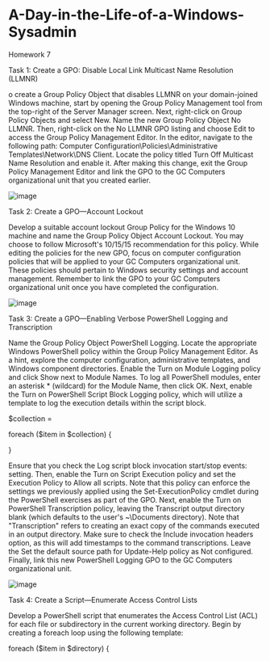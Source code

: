# A-Day-in-the-Life-of-a-Windows-Sysadmin
Homework 7

Task 1: Create a GPO: Disable Local Link Multicast Name Resolution (LLMNR)

o create a Group Policy Object that disables LLMNR on your domain-joined Windows machine, start by opening the Group Policy Management tool from the top-right of the Server Manager screen. Next, right-click on Group Policy Objects and select New. Name the new Group Policy Object No LLMNR. Then, right-click on the No LLMNR GPO listing and choose Edit to access the Group Policy Management Editor. In the editor, navigate to the following path: Computer Configuration\Policies\Administrative Templates\Network\DNS Client. Locate the policy titled Turn Off Multicast Name Resolution and enable it. After making this change, exit the Group Policy Management Editor and link the GPO to the GC Computers organizational unit that you created earlier.

![image](https://github.com/user-attachments/assets/481ff1be-14f3-491f-a0fe-7ff9c7d97873)

Task 2: Create a GPO—Account Lockout

Develop a suitable account lockout Group Policy for the Windows 10 machine and name the Group Policy Object Account Lockout. You may choose to follow Microsoft's 10/15/15 recommendation for this policy. While editing the policies for the new GPO, focus on computer configuration policies that will be applied to your GC Computers organizational unit. These policies should pertain to Windows security settings and account management. Remember to link the GPO to your GC Computers organizational unit once you have completed the configuration.

![image](https://github.com/user-attachments/assets/90863c5f-7219-4763-96ca-f2af9ab7cd70)


Task 3: Create a GPO—Enabling Verbose PowerShell Logging and Transcription

Name the Group Policy Object PowerShell Logging. Locate the appropriate Windows PowerShell policy within the Group Policy Management Editor. As a hint, explore the computer configuration, administrative templates, and Windows component directories. Enable the Turn on Module Logging policy and click Show next to Module Names. To log all PowerShell modules, enter an asterisk * (wildcard) for the Module Name, then click OK. Next, enable the Turn on PowerShell Script Block Logging policy, which will utilize a template to log the execution details within the script block.

$collection =

foreach ($item in $collection) {


}


Ensure that you check the Log script block invocation start/stop events: setting. Then, enable the Turn on Script Execution policy and set the Execution Policy to Allow all scripts. Note that this policy can enforce the settings we previously applied using the Set-ExecutionPolicy cmdlet during the PowerShell exercises as part of the GPO. Next, enable the Turn on PowerShell Transcription policy, leaving the Transcript output directory blank (which defaults to the user's ~\Documents directory). Note that "Transcription" refers to creating an exact copy of the commands executed in an output directory. Make sure to check the Include invocation headers option, as this will add timestamps to the command transcriptions. Leave the Set the default source path for Update-Help policy as Not configured. Finally, link this new PowerShell Logging GPO to the GC Computers organizational unit.

![image](https://github.com/user-attachments/assets/1a68a3f2-f26b-4b5f-a916-bd402708dc17)


Task 4: Create a Script—Enumerate Access Control Lists

Develop a PowerShell script that enumerates the Access Control List (ACL) for each file or subdirectory in the current working directory. Begin by creating a foreach loop using the following template:


foreach ($item in $directory) {

<Script block>

}


  
  Above the foreach loop, assign a variable named $directory to hold the contents of the current directory. Next, replace the placeholder in the script block with the command that enumerates the ACL of a file, using the $item variable to represent the file name. You will need to utilize the following cmdlets:

 
  ![image](https://github.com/user-attachments/assets/c516e619-6bf4-4c61-9d1f-d25a4a058044)

           


  
